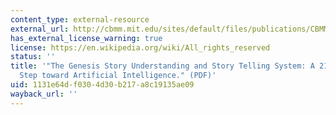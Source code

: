 ```yaml
---
content_type: external-resource
external_url: http://cbmm.mit.edu/sites/default/files/publications/CBMM-Memo-019_StoryWhitePaper.pdf
has_external_license_warning: true
license: https://en.wikipedia.org/wiki/All_rights_reserved
status: ''
title: '"The Genesis Story Understanding and Story Telling System: A 21st Century
  Step toward Artificial Intelligence." (PDF)'
uid: 1131e64d-f030-4d30-b217-a8c19135ae09
wayback_url: ''
---
```

